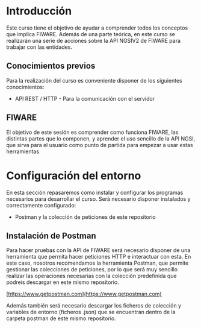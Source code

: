 # Introducción

Este curso tiene el objetivo de ayudar a comprender todos los conceptos que implica FIWARE. Además de una parte teórica, en este curso se realizarán una serie de acciones sobre la API NGSIV2 de FIWARE para trabajar con las entidades.

## Conocimientos previos

Para la realización del curso es conveniente disponer de los siguientes conocimientos:
* API REST / HTTP - Para la comunicación con el servidor


## FIWARE

El objetivo de este sesión es comprender como funciona FIWARE, las distintas partes que lo componen, y aprender el uso sencillo de la API NGSI, que sirva para el usuario como punto de partida para empezar a usar estas herramientas


# Configuración del entorno

En esta sección repasaremos como instalar y configurar los programas necesarios para desarrollar el curso. Será necesario disponer instalados y correctamente configurado:
* Postman y la colección de peticiones de este repositorio

## Instalación de Postman

Para hacer pruebas con la API de FIWARE será necesario disponer de una herramienta que permita hacer peticiones HTTP e interactuar con esta. En este caso, nosotros recomendamos la herramienta Postman, que permite gestionar las colecciones de peticiones, por lo que será muy sencillo realizar las operaciones necesarias con la colección predefinida que podreis descargar en este mismo repositorio.

[https://www.getpostman.com](https://www.getpostman.com)

Además también será necesario descargar los ficheros de colección y variables de entorno (ficheros .json) que se encuentran dentro de la carpeta postman de este mismo repositorio.

